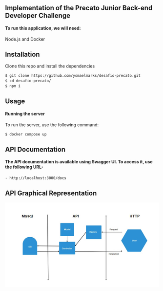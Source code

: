 ## Implementation of the Precato Junior Back-end Developer Challenge
#### To run this application, we will need:
Node.js and Docker

## Installation

Clone this repo and install the dependencies

```sh
$ git clone https://github.com/ysmaelmarks/desafio-precato.git
$ cd desafio-precato/
$ npm i
```

## Usage
#### Running the server
To run the server, use the following command:
```sh
$ docker compose up
```
## API Documentation
#### The API documentation is available using Swagger UI. To access it, use the following URL:

```sh
- http://localhost:3000/docs
```

## API Graphical Representation
<img src="graphical.jpg"/>
